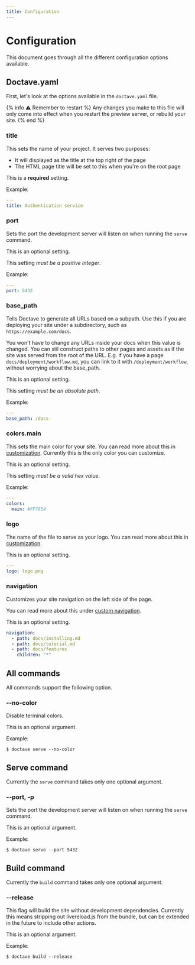 ```yaml
---
title: Configuration
---
```


Configuration
=============

This document goes through all the different configuration options available.

## Doctave.yaml

First, let's look at the options available in the `doctave.yaml` file.

{% info :warning: Remember to restart %}
Any changes you make to this file will only come into effect when you restart the preview
server, or rebuild your site.
{% end %}

### title

This sets the name of your project. It serves two purposes:

* It will displayed as the title at the top right of the page
* The HTML page title will be set to this when you're on the root page

This is a **required** setting.

Example:

```yaml
---
title: Authentication service

```

### port

Sets the port the development server will listen on when running the `serve` command.

This is an optional setting.

This setting _must be a positive integer_.

Example:
```yaml
---
port: 5432
```

### base_path

Tells Doctave to generate all URLs based on a subpath. Use this if you are deploying your site under
a subdirectory, such as `https://example.com/docs`.

You won't have to change any URLs inside your docs when this value is changed. You can stil
construct paths to other pages and assets as if the site was served from the root of the URL. E.g.
if you have a page `docs/deployment/workflow.md`, you can link to it with `/deployment/workflow`,
without worrying about the base_path.

This is an optional setting.

This setting _must be an absolute path_.

Example:
```yaml
---
base_path: /docs
```

### colors.main

This sets the main color for your site. You can read more about this in
[customization](/features/customization). Currently this is the only color you can customize.

This is an optional setting.

This setting _must be a valid hex value_.

Example:

```yaml
---
colors:
  main: #FF78E4

```

### logo

The name of the file to serve as your logo. You can read more about this in
[customization](/features/customization).

This is an optional setting.

```yaml
---
logo: logo.png
```

### navigation

Customizes your site navigation on the left side of the page.

You can read more about this under [custom navigation](/features/custom-navigation.md).

This is an optional setting.

```yaml
navigation:
  - path: docs/installing.md
  - path: docs/tutorial.md
  - path: docs/features
    children: "*"
```

## All commands

All commands support the following option.

### --no-color

Disable terminal colors.

This is an optional argument.

Example:

```
$ doctave serve --no-color
```

## Serve command

Currently the `serve` command takes only one optional argument.

### --port, -p

Sets the port the development server will listen on when running the `serve` command.

This is an optional argument.

Example:

```
$ doctave serve --port 5432
```

## Build command

Currently the `build` command takes only one optional argument.

### --release

This flag will build the site without development dependencies. Currently this means stripping out
livereload.js from the bundle, but can be extended in the future to include other actions.

This is an optional argument.

Example:

```
$ doctave build --release
```
